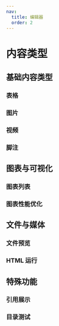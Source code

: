 ```yaml
---
nav:
  title: 编辑器
  order: 2
---
```


# 内容类型

## 基础内容类型

### 表格

<code src="../demos/test-table.tsx" background="var(--main-bg-color)"  title="表格" iframe=540></code>

### 图片

<code src="../demos/image.tsx" background="var(--main-bg-color)" title="图片" iframe=540></code>

### 视频

<code src="../demos/video-demo.tsx" background="var(--main-bg-color)" title="视频支持" iframe=540></code>

### 脚注

<code src="../demos/footnoteReference.tsx" background="var(--main-bg-color)" title="脚注引用" iframe=540></code>

## 图表与可视化

### 图表列表

<code src="../demos/chart-list.tsx" background="var(--main-bg-color)" title="图表列表" iframe=540></code>

### 图表性能优化

<code src="../demos/max-chart.tsx" background="var(--main-bg-color)"  title="图表性能优化" iframe=540></code>

## 文件与媒体

### 文件预览

<code src="../demos/fileMapView.tsx"  background="var(--main-bg-color)" title="文件预览" iframe=540 ></code>

### HTML 运行

<code src="../demos/htmlrun.tsx"  background="var(--main-bg-color)" title="支持运行html" iframe=540 ></code>

## 特殊功能

### 引用展示

<code src="../demos/FncTooltip.tsx" background="var(--main-bg-color)" title="引用展示" iframe=540></code>

### 目录测试

<code src="../demos/toc-simple-demo.tsx" background="var(--main-bg-color)" title="TocHeading 简单测试" iframe=540></code>
